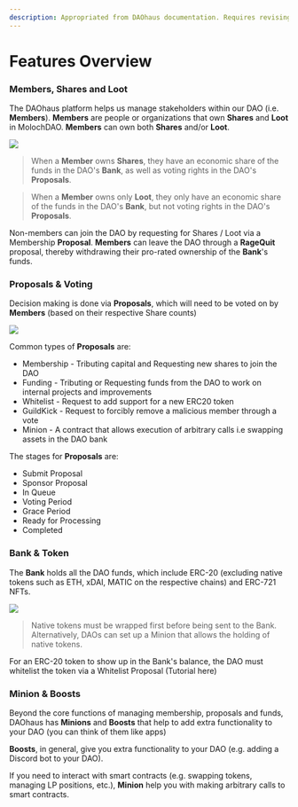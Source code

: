 ```yaml
---
description: Appropriated from DAOhaus documentation. Requires revising.
---
```


# Features Overview

### Members, Shares and Loot

The DAOhaus platform helps us manage stakeholders within our DAO (i.e. **Members**). **Members** are people or organizations that own **Shares** and **Loot** in MolochDAO. **Members** can own both **Shares** and/or **Loot**.

![](https://daohaus.club/assets/images/ua_memberview-6a1d062eac0e1cd8c997748e28ef4cbc.png)

> When a **Member** owns **Shares**, they have an economic share of the funds in the DAO's **Bank**, as well as voting rights in the DAO's **Proposals**.

> When a **Member** owns only **Loot**, they only have an economic share of the funds in the DAO's **Bank**, but not voting rights in the DAO's **Proposals**.

Non-members can join the DAO by requesting for Shares / Loot via a Membership **Proposal**. **Members** can leave the DAO through a **RageQuit** proposal, thereby withdrawing their pro-rated ownership of the **Bank**'s funds.

### Proposals & Voting

Decision making is done via **Proposals**, which will need to be voted on by **Members** (based on their respective Share counts)

![](https://daohaus.club/assets/images/how__proposals-f29ed4c8c4644af334408bb7800c6a51.png)

Common types of **Proposals** are:

- Membership - Tributing capital and Requesting new shares to join the DAO
- Funding - Tributing or Requesting funds from the DAO to work on internal projects and improvements
- Whitelist - Request to add support for a new ERC20 token
- GuildKick - Request to forcibly remove a malicious member through a vote
- Minion - A contract that allows execution of arbitrary calls i.e swapping assets in the DAO bank

The stages for **Proposals** are:

- Submit Proposal
- Sponsor Proposal
- In Queue
- Voting Period
- Grace Period
- Ready for Processing
- Completed

### Bank & Token

The **Bank** holds all the DAO funds, which include ERC-20 (excluding native tokens such as ETH, xDAI, MATIC on the respective chains) and ERC-721 NFTs.

![](https://daohaus.club/assets/images/bank_screenshot-e4b311ca97b1e385b05b9fd906169a6c.png)

> Native tokens must be wrapped first before being sent to the Bank. Alternatively, DAOs can set up a Minion that allows the holding of native tokens.

For an ERC-20 token to show up in the Bank's balance, the DAO must whitelist the token via a Whitelist Proposal (Tutorial here)

### Minion & Boosts

Beyond the core functions of managing membership, proposals and funds, DAOhaus has **Minions** and **Boosts** that help to add extra functionality to your DAO (you can think of them like apps)

**Boosts**, in general, give you extra functionality to your DAO (e.g. adding a Discord bot to your DAO).

If you need to interact with smart contracts (e.g. swapping tokens, managing LP positions, etc.), **Minion** help you with making arbitrary calls to smart contracts.

